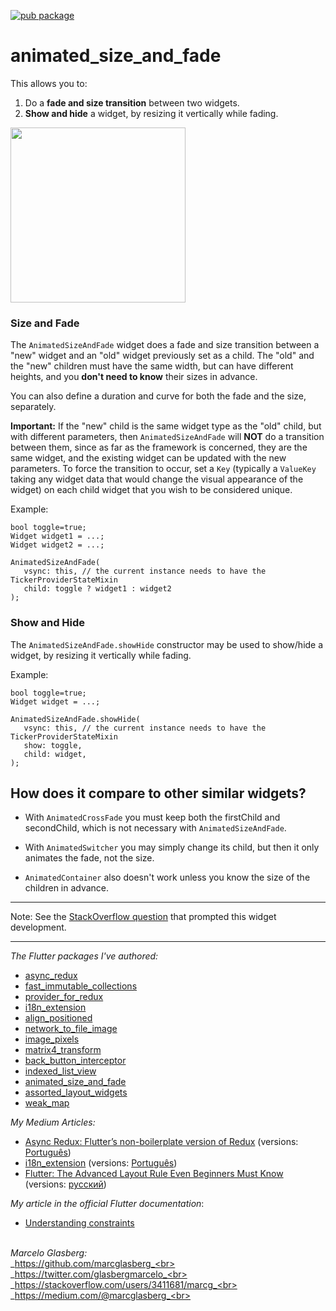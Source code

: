 [![pub package](https://img.shields.io/pub/v/animated_size_and_fade.svg)](https://pub.dartlang.org/packages/animated_size_and_fade)

# animated_size_and_fade

This allows you to:
 
1. Do a **fade and size transition** between two widgets.
2. **Show and hide** a widget, by resizing it vertically while fading. 

<img src="https://github.com/marcglasberg/animated_size_and_fade/blob/master/example/lib/animated_size_and_fade.gif?raw=true" width="280">

### Size and Fade 

The `AnimatedSizeAndFade` widget does a fade and size transition between a "new" widget and an "old" widget
previously set as a child. The "old" and the "new" children must have the same width,
but can have different heights, and you **don't need to know** their sizes in advance.

You can also define a duration and curve for both the fade and the size, separately.

**Important:** If the "new" child is the same widget type as the "old" child, but with different
parameters, then `AnimatedSizeAndFade` will **NOT** do a transition between them, since as far as
the framework is concerned, they are the same widget, and the existing widget can be updated
with the new parameters. To force the transition to occur, set a `Key` (typically a `ValueKey`
taking any widget data that would change the visual appearance of the widget) on each child
widget that you wish to be considered unique.  

Example:
  
    bool toggle=true;
    Widget widget1 = ...;
    Widget widget2 = ...;
    
    AnimatedSizeAndFade(
       vsync: this, // the current instance needs to have the TickerProviderStateMixin
       child: toggle ? widget1 : widget2
    );
 

### Show and Hide 

The `AnimatedSizeAndFade.showHide` constructor may be used to show/hide a widget, 
by resizing it vertically while fading. 

Example:
  
    bool toggle=true;
    Widget widget = ...;    
    
    AnimatedSizeAndFade.showHide(
       vsync: this, // the current instance needs to have the TickerProviderStateMixin
       show: toggle,
       child: widget,
    );
           
           
## How does it compare to other similar widgets?

- With `AnimatedCrossFade` you must keep both the firstChild and secondChild, which is not
necessary with `AnimatedSizeAndFade`.

- With `AnimatedSwitcher` you may simply change its child, but then it only animates
the fade, not the size.

- `AnimatedContainer` also doesn't work unless you know the size of the children in advance.

***

Note: See the [StackOverflow question](https://stackoverflow.com/questions/51736663/in-flutter-how-can-i-change-some-widget-and-see-it-animate-to-its-new-size/) that prompted this widget development.

***

*The Flutter packages I've authored:* 
* <a href="https://pub.dev/packages/async_redux">async_redux</a>
* <a href="https://pub.dev/packages/fast_immutable_collections">fast_immutable_collections</a>
* <a href="https://pub.dev/packages/provider_for_redux">provider_for_redux</a>
* <a href="https://pub.dev/packages/i18n_extension">i18n_extension</a>
* <a href="https://pub.dev/packages/align_positioned">align_positioned</a>
* <a href="https://pub.dev/packages/network_to_file_image">network_to_file_image</a>
* <a href="https://pub.dev/packages/image_pixels">image_pixels</a>
* <a href="https://pub.dev/packages/matrix4_transform">matrix4_transform</a> 
* <a href="https://pub.dev/packages/back_button_interceptor">back_button_interceptor</a>
* <a href="https://pub.dev/packages/indexed_list_view">indexed_list_view</a> 
* <a href="https://pub.dev/packages/animated_size_and_fade">animated_size_and_fade</a>
* <a href="https://pub.dev/packages/assorted_layout_widgets">assorted_layout_widgets</a>
* <a href="https://pub.dev/packages/weak_map">weak_map</a>

*My Medium Articles:*
* <a href="https://medium.com/flutter-community/https-medium-com-marcglasberg-async-redux-33ac5e27d5f6">Async Redux: Flutter’s non-boilerplate version of Redux</a> (versions: <a href="https://medium.com/flutterando/async-redux-pt-brasil-e783ceb13c43">Português</a>)
* <a href="https://medium.com/flutter-community/i18n-extension-flutter-b966f4c65df9">i18n_extension</a> (versions: <a href="https://medium.com/flutterando/qual-a-forma-f%C3%A1cil-de-traduzir-seu-app-flutter-para-outros-idiomas-ab5178cf0336">Português</a>)
* <a href="https://medium.com/flutter-community/flutter-the-advanced-layout-rule-even-beginners-must-know-edc9516d1a2">Flutter: The Advanced Layout Rule Even Beginners Must Know</a> (versions: <a href="https://habr.com/ru/post/500210/">русский</a>)

*My article in the official Flutter documentation*:
* <a href="https://flutter.dev/docs/development/ui/layout/constraints">Understanding constraints</a>

<br>_Marcelo Glasberg:_<br>
_https://github.com/marcglasberg_<br>
_https://twitter.com/glasbergmarcelo_<br>
_https://stackoverflow.com/users/3411681/marcg_<br>
_https://medium.com/@marcglasberg_<br>
